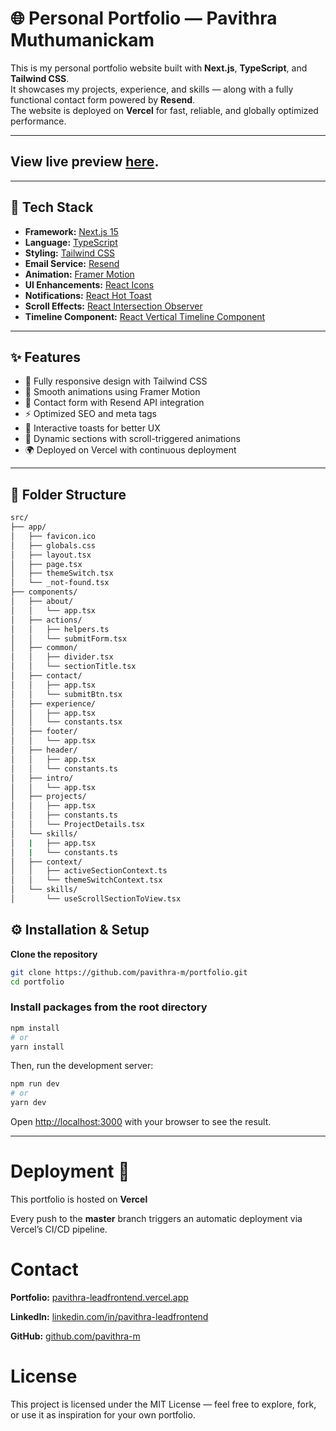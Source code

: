 # 🌐 Personal Portfolio — Pavithra Muthumanickam

This is my personal portfolio website built with **Next.js**, **TypeScript**, and **Tailwind CSS**.  
It showcases my projects, experience, and skills — along with a fully functional contact form powered by **Resend**.  
The website is deployed on **Vercel** for fast, reliable, and globally optimized performance.

---

## View live preview [here](https://pavithra-leadfrontend.vercel.app/).

---

## 🚀 Tech Stack

- **Framework:** [Next.js 15](https://nextjs.org/)
- **Language:** [TypeScript](https://www.typescriptlang.org/)
- **Styling:** [Tailwind CSS](https://tailwindcss.com/)
- **Email Service:** [Resend](https://resend.com/)
- **Animation:** [Framer Motion](https://www.framer.com/motion/)
- **UI Enhancements:** [React Icons](https://react-icons.github.io/react-icons/)
- **Notifications:** [React Hot Toast](https://react-hot-toast.com/)
- **Scroll Effects:** [React Intersection Observer](https://github.com/thebuilder/react-intersection-observer)
- **Timeline Component:** [React Vertical Timeline Component](https://github.com/stephane-monnot/react-vertical-timeline)

---

## ✨ Features

- 📄 Fully responsive design with Tailwind CSS  
- 🎨 Smooth animations using Framer Motion  
- 💬 Contact form with Resend API integration  
- ⚡ Optimized SEO and meta tags  
- 🔔 Interactive toasts for better UX  
- 🧭 Dynamic sections with scroll-triggered animations  
- 🌍 Deployed on Vercel with continuous deployment  

---

## 📂 Folder Structure

```bash
src/
├── app/
│   ├── favicon.ico
│   ├── globals.css
│   ├── layout.tsx
│   ├── page.tsx
│   ├── themeSwitch.tsx
│   └── _not-found.tsx
├── components/
│   ├── about/
│   │   └── app.tsx
│   ├── actions/
│   │   ├── helpers.ts
│   │   └── submitForm.tsx
│   ├── common/
│   │   ├── divider.tsx
│   │   └── sectionTitle.tsx
│   ├── contact/
│   │   ├── app.tsx
│   │   └── submitBtn.tsx
│   ├── experience/
│   │   ├── app.tsx
│   │   └── constants.tsx
│   ├── footer/
│   │   └── app.tsx
│   ├── header/
│   │   ├── app.tsx
│   │   └── constants.ts
│   ├── intro/
│   │   └── app.tsx
│   ├── projects/
│   │   ├── app.tsx
│   │   ├── constants.ts
│   │   └── ProjectDetails.tsx
│   └── skills/
│   |   ├── app.tsx
│   |   └── constants.ts
│   ├── context/
│   │   ├── activeSectionContext.ts
│   │   └── themeSwitchContext.tsx
│   └── skills/
│       └── useScrollSectionToView.tsx
```

## ⚙️ Installation & Setup

**Clone the repository**
```bash
git clone https://github.com/pavithra-m/portfolio.git
cd portfolio
```

### Install packages from the root directory

```bash
npm install
# or
yarn install
```

Then, run the development server:

```bash
npm run dev
# or
yarn dev
```

Open [http://localhost:3000](http://localhost:3000) with your browser to see the result.

---


# Deployment 🚀 

This portfolio is hosted on **Vercel**

Every push to the **master** branch triggers an automatic deployment via Vercel’s CI/CD pipeline.



# Contact

**Portfolio:** [pavithra-leadfrontend.vercel.app](https://pavithra-leadfrontend.vercel.app/)

**LinkedIn:** [linkedin.com/in/pavithra-leadfrontend](https://www.linkedin.com/in/pavithra-leadfrontend/)

**GitHub:** [github.com/pavithra-m](https://github.com/pavinair14)


# License

This project is licensed under the MIT License — feel free to explore, fork, or use it as inspiration for your own portfolio.